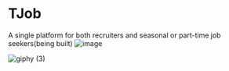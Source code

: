 # TJob
A single platform for both recruiters and seasonal or part-time job seekers(being built)
![image](https://user-images.githubusercontent.com/80030744/192135540-766d66f5-219b-45f6-8f5b-3db4950171e4.png)

![giphy (3)](https://user-images.githubusercontent.com/80030744/192135694-32bee131-6cc7-41fb-960e-2b7a9b0cb180.gif)
